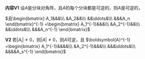 **内容V1**
设$A$是分块对角阵，且$A$的每个分块都是可逆的，则$A$是可逆的，

$且\begin{bmatrix}
A_1&&&\\\ 
&A_2&&\\\ 
&&\ddots&\\\ 
&&&A_n
\end{bmatrix}^{-1}
=\begin{bmatrix}
A_1^{-1}&&&\\\ 
&A_2^{-1}&&\\\ 
&&\ddots&\\\ 
&&&A_n^{-1}
\end{bmatrix}$

**V2**
若$|A_i|\neq0$，则$|A|\neq0$，则$A$可逆，且
$\boldsymbol{A}^{-1}
=\begin{bmatrix}
A_1^{-1}&&&&\\\ 
&A_2^{-1}&&&\\\ 
&&&\ddots&\\\ 
&&&&A_s^{-1}
\end{bmatrix}$
